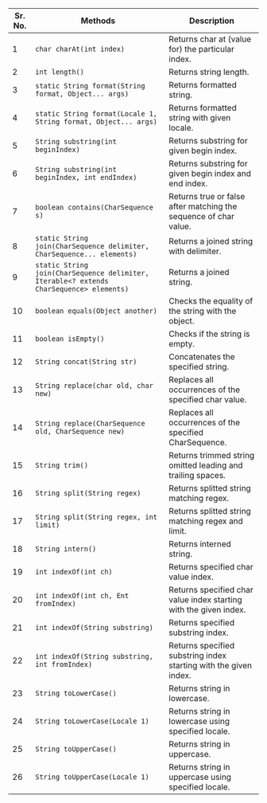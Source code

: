 | Sr. No. | Methods                                    | Description                                                                                      |
|---------|--------------------------------------------|--------------------------------------------------------------------------------------------------|
| 1       | `char charAt(int index)`                   | Returns char at (value for) the particular index.                                               |
| 2       | `int length()`                              | Returns string length.                                                                           |
| 3       | `static String format(String format, Object... args)`        | Returns formatted string.                                                        |
| 4       | `static String format(Locale 1, String format, Object... args)` | Returns formatted string with given locale.                                                |
| 5       | `String substring(int beginIndex)`         | Returns substring for given begin index.                                                       |
| 6       | `String substring(int beginIndex, int endIndex)`    | Returns substring for given begin index and end index.                                 |
| 7       | `boolean contains(CharSequence s)`        | Returns true or false after matching the sequence of char value.                               |
| 8       | `static String join(CharSequence delimiter, CharSequence... elements)` | Returns a joined string with delimiter.                                        |
| 9       | `static String join(CharSequence delimiter, Iterable<? extends CharSequence> elements)` | Returns a joined string.                                                             |
| 10      | `boolean equals(Object another)`          | Checks the equality of the string with the object.                                               |
| 11      | `boolean isEmpty()`                        | Checks if the string is empty.                                                                    |
| 12      | `String concat(String str)`                | Concatenates the specified string.                                                               |
| 13      | `String replace(char old, char new)`       | Replaces all occurrences of the specified char value.                                           |
| 14      | `String replace(CharSequence old, CharSequence new)` | Replaces all occurrences of the specified CharSequence.                                |
| 15      | `String trim()`                            | Returns trimmed string omitted leading and trailing spaces.                                    |
| 16      | `String split(String regex)`               | Returns splitted string matching regex.                                                         |
| 17      | `String split(String regex, int limit)`   | Returns splitted string matching regex and limit.                                               |
| 18      | `String intern()`                          | Returns interned string.                                                                         |
| 19      | `int indexOf(int ch)`                      | Returns specified char value index.                                                             |
| 20      | `int indexOf(int ch, Ent fromIndex)`      | Returns specified char value index starting with the given index.                               |
| 21      | `int indexOf(String substring)`           | Returns specified substring index.                                                              |
| 22      | `int indexOf(String substring, int fromIndex)` | Returns specified substring index starting with the given index.                            |
| 23      | `String toLowerCase()`                    | Returns string in lowercase.                                                                     |
| 24      | `String toLowerCase(Locale 1)`            | Returns string in lowercase using specified locale.                                             |
| 25      | `String toUpperCase()`                    | Returns string in uppercase.                                                                     |
| 26      | `String toUpperCase(Locale 1)`            | Returns string in uppercase using specified locale.                                             |
